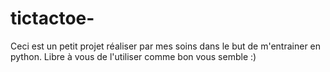 # tictactoe-
Ceci est un petit projet réaliser par mes soins dans le but de m'entrainer en python. 
Libre à vous de l'utiliser comme bon vous semble :)
